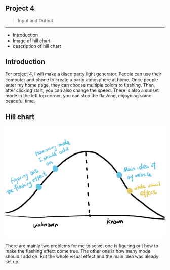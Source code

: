 ## Project 4 
> Input and Output

---------------------

* Introduction
* Image of hill chart
* description of hill chart


## Introduction
For project 4, I will make a disco party light generator. People can use their computer and phone to create a party atmosphere at home. Once people enter my home page, they can choose multiple colors to flashing. Then, after clicking start, you can also change the speed. There is also a sunset mode in the left top corner, you can stop the flashing, enjoyning some peaceful time.

## Hill chart
![hillchart](hillchart.png)

There are mainly two problems for me to solve, one is figuring out how to make the flashing effect come true. The other one is how many mode should I add on. But the whole visual effect and the main idea was aleady set up.


